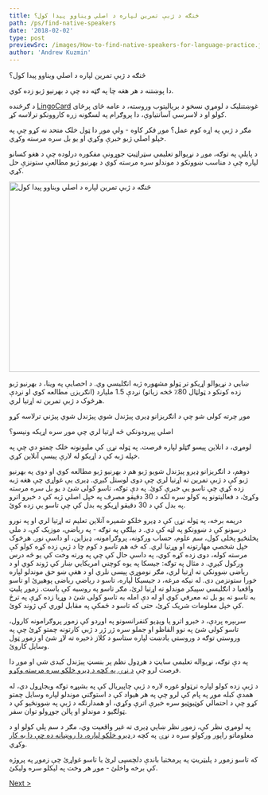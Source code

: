 ```yaml
---
title: څنګه د ژبې تمرین لپاره د اصلي ویناوو پیدا کول؟
path: /ps/find-native-speakers
date: '2018-02-02'
type: post
previewSrc: /images/How-to-find-native-speakers-for-language-practice.jpg
author: 'Andrew Kuzmin'
---
```


څنګه د ژبې تمرین لپاره د اصلي ویناوو پیدا کول؟

دا پوښتنه د هر هغه چا په ګټه ده چې د بهرنیو ژبو زده کوي.

د ګرځنده <a href="https://lingocard.com">LingoCard</a> غوښتنلیک د لومړي نسخو د بریالیتوب وروسته، د عامه ځای پرځای کولو او د لاسرسي آسانتیاوې، دا پروګرام په لسګونه زره کاروونکو ترلاسه کړ.

مګر د ژبې په اړه کوم عمل؟ موږ فکر کاوه - ولې موږ دا ټول خلک متحد نه کړو چې په خپلو اصلي ژبو خبرې وکړي او یو بل سره مرسته وکړي.

د پایلې په توګه، موږ د نړیوالو تعلیمي سټراټیټ جوړونې مفکوره درلوده چې د هغو کسانو لپاره چې د مناسب ښوونکو د موندلو سره مرسته کوي د بهرنیو ژبو مطالعې ستونزې حل کړي.

<img class="aligncenter wp-image-78 size-full" src="../images/platform/social-network.jpg" alt="څنګه د ژبې تمرین لپاره د اصلي ویناوو پیدا کول" width="628" height="383" />

ښایي د نړیوالو اړیکو تر ټولو مشهوره ژبه انګلیسي وي. د احصایې په وینا، د بهرنیو ژبو زده کونکو د ټولټال 80٪ څخه زیاتو) نږدې 1.5 ملیارد (انګریزۍ مطالعه کوي او نږدې هرڅوک د ژبې تمرین ته اړتیا لري.

موږ چرته کولی شو چې د انګریزانو ډیری پیژندل شوي پیژندل شوي پیژني ترلاسه کړو

اصلي پیرودونکي څه اړتیا لري چې موږ سره اړیکه ونیسو؟

لومړی، د انلاین پیسو ګټلو لپاره فرصت. په ټوله نړۍ کې ملیونونه خلک چمتو دي چې په خپله ژبه کې د اړیکو له لارې پیسې آنلاین کړي.

دوهم، د انګریزانو ډیرو پیژندل شویو ژبو هم د بهرنیو ژبو مطالعه کوي او دوی په بهرنیو ژبو کې د ژبې تمرین ته اړتیا لري چې دوی لوستل کیږي. ډیری یې غواړي چې هغه ژبه زده کړي چې تاسو یې خبرې کوئ. په دې توګه، تاسو کولی شئ د یو بل سره مرسته وکړئ، د فعالیتونو په کولو سره لکه د 30 دقيقو مصرف په خپل اصلي ژبه کې د خبرو اترو په بدل کې د 30 دقیقو اړیکو په بدل کې چې تاسو یې زده کوئ.

دریمه برخه، په ټوله نړۍ کې د ډیرو خلکو شمیره آنلاین تعلیم ته اړتیا لري او په نورو درسونو کې د ښوونکو په لټه کې دي. د بیلګې په توګه - په ریاضي، موزیک کې، د ملي پخلنځیو پخلی کول، سم علوم، حساب ورکونه، پروګرامونه، ډیزاین، او داسې نور. هرڅوک خپل شخصي مهارتونه او وړتیا لري. که څه هم تاسو د کوم چا د ژبې زده کړه کولو کې مرسته کوله، دوی زده کړه کوي، په داسې حال کې چې په ورته وخت کې یو څه درس ورکول کیږي. د مثال په توګه: جیسکا په یوه کوچني امریکایي ښار کې ژوند کوي او د ریاضی ښوونکي ته اړتیا لري، مګر نوموړې پیسی نلري او د هغې ښو حق موندلو لپاره خورا ستونزمن دی. له نېکه مرغه، د جیسیکا لپاره، تاسو د ریاضي ریاضی پوهیږئ او تاسو واقعیا د انګلیسي سپیکر موندلو ته اړتیا لرئ، مګر تاسو په روسیه کې یاست. زموږ پلیټ به تاسو ته یو بل ته معرفي کوي او له دې امله به تاسو کولی شئ د وړیا زده کړې په ترڅ کې خپل معلومات شریک کړئ، حتی که تاسو د ځمکې په مقابل لوري کې ژوند کوئ.

سربېره پردې، د خبرو اترو یا ویډیو کنفرانسونو په اوږدو کې زموږ پروګرامونه کارول، تاسو کولی شئ په نوو الفاظو او جملو سره ژر ژر د ژبې کارتونه چمتو کړئ چې په وروستي توګه د وروستي یادښت لپاره ستاسو د کلاز ذخیره ته لاړ شئ او زموږ ټول وسایل کاروئ.

په دې توګه، نړیواله تعلیمي سایټ د هرډول نظم پر بنسټ پیژندل کیدی شي او موږ دا فرصت لرو چې <a href="https://lingocard.com">د نړۍ په کچه د ډیرو خلکو سره مرسته وکړو</a>.

د ژبې زده کولو لپاره ترټولو غوره لاره د ژبې چاپیریال کې په بشپړه توګه ویجاړول دي، له همدې کبله موږ په پام کې لرو چې په هر هیواد کې د استوګنې موندلو لپاره وسایل چمتو کړو چې د احتمالي کوټیوټیو سره خبرې اترې وکړي، او همدارنګه د ژبې په ښوونځیو کې د ټولګیو د موندلو او پالن جوړولو توان سفر.

په لومړي نظر کې، زموږ نظر ښايي ډیری ته غیر واقعیت وي، مګر د سم پلي کولو او د معلوماتو راپور ورکولو سره د نړۍ په کچه د<a href="/ps/?lang=ps"> ډیرو خلکو لپاره، دا روښانه ده چې دا به کار</a> وکړي.

که تاسو زموږ د پلیټریټ په پرمختیا باندې دلچسپی لرئ یا تاسو غواړئ چې زموږ په پروژه کې برخه واخلئ - موږ هر وخت په لیکلو سره ولیکئ.

<a href="/ps/learn-english-fast">Next ></a>
